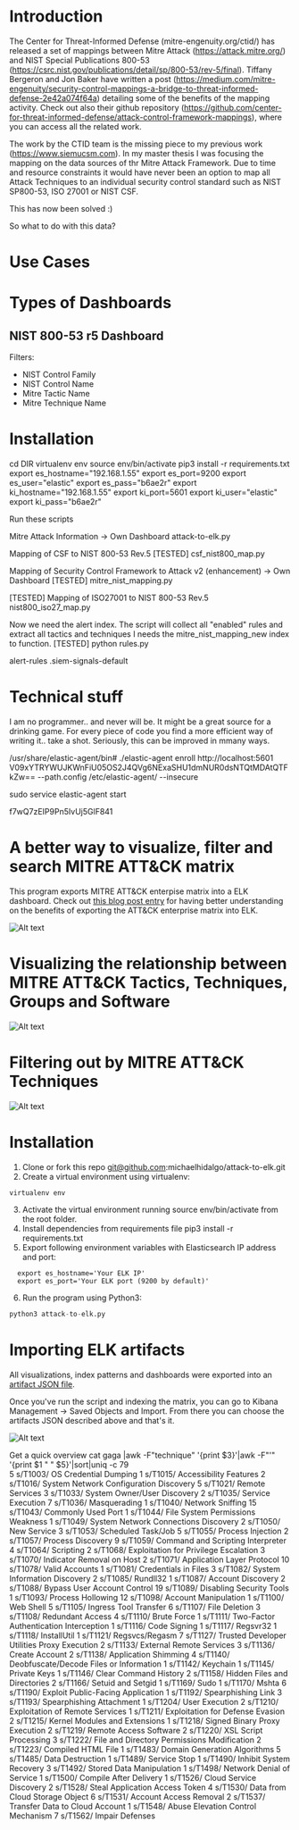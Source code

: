 # Introduction
The Center for Threat-Informed Defense (mitre-engenuity.org/ctid/) has released a set of mappings between Mitre Attack (https://attack.mitre.org/) and NIST Special Publications 800-53 (https://csrc.nist.gov/publications/detail/sp/800-53/rev-5/final). Tiffany Bergeron and Jon Baker have written a post (https://medium.com/mitre-engenuity/security-control-mappings-a-bridge-to-threat-informed-defense-2e42a074f64a) detailing some of the benefits of the mapping activity. Check out also their github repository (https://github.com/center-for-threat-informed-defense/attack-control-framework-mappings), where you can access all the related work.

The work by the CTID team is the missing piece to my previous work (https://www.siemucsm.com). In my master thesis I was focusing the mapping on the data sources of thr Mitre Attack Framework. Due to time and resource constraints it would have never been an option to map all Attack Techniques to an individual security control standard such as NIST SP800-53, ISO 27001 or NIST CSF.

This has now been solved :)

So what to do with this data?


# Use Cases


# Types of Dashboards

## NIST 800-53 r5 Dashboard
Filters:
- NIST Control Family
- NIST Control Name
- Mitre Tactic Name
- Mitre Technique Name


# Installation

cd DIR
virtualenv env
source env/bin/activate
pip3 install -r requirements.txt 
export es_hostname="192.168.1.55"
export es_port=9200
export es_user="elastic"
export es_pass="b6ae2r"
export ki_hostname="192.168.1.55"
export ki_port=5601
export ki_user="elastic"
export ki_pass="b6ae2r"


Run these scripts

Mitre Attack Information -> Own Dashboard
attack-to-elk.py

Mapping of CSF to NIST 800-53 Rev.5
[TESTED] csf_nist800_map.py

Mapping of Security Control Framework to Attack v2 (enhancement) -> Own Dashboard
[TESTED] mitre_nist_mapping.py

[TESTED] Mapping of ISO27001 to NIST 800-53 Rev.5
nist800_iso27_map.py

Now we need the alert index. The script will collect all "enabled" rules and extract all tactics and techniques
I needs the mitre_nist_mapping_new index to function.
[TESTED] python rules.py

alert-rules
.siem-signals-default



# Technical stuff

I am no programmer.. and never will be. It might be a great source for a drinking game. For every piece of code you find a more efficient way of writing it.. take a shot. Seriously, this can be improved in mmany ways.


/usr/share/elastic-agent/bin# ./elastic-agent enroll http://localhost:5601 V09xYTRYWUJKWnFiU05OS2J4QVg6NExaSHU1dmNUR0dsNTQtMDAtQTFkZw== --path.config /etc/elastic-agent/ --insecure

sudo service elastic-agent start

f7wQ7zEIP9Pn5IvUj5GlF841


# A better way to visualize, filter and search MITRE ATT&CK matrix

This program exports MITRE ATT&amp;CK enterpise matrix into a ELK dashboard. Check out [this blog post entry](https://michaelhidalgocr.blogspot.com/2019/01/mitre-att-as-kibana-dashboard-part-ll.html) for having better understanding on the benefits of exporting the ATT&CK enterprise matrix into ELK.

![Alt text](/img/platform.jpg?raw=true "MITRE ATT&CK Dashboard")

# Visualizing the relationship between MITRE ATT&CK Tactics, Techniques, Groups and Software

![Alt text](/img/dashboard-software-groups.jpg?raw=true "ELK artifacts")


# Filtering out by MITRE ATT&CK Techniques

![Alt text](/img/ps-filter.jpg?raw=true "ELK artifacts")

# Installation
1. Clone or fork this repo git@github.com:michaelhidalgo/attack-to-elk.git
2. Create a virtual environment using virtualenv:
```
virtualenv env
```

3. Activate the virtual environment running source env/bin/activate from the root folder.
5. Install dependencies from requirements file pip3 install -r requirements.txt
5. Export following environment variables with Elasticsearch IP address and port:
 ```
   export es_hostname='Your ELK IP'
   export es_port='Your ELK port (9200 by default)'
  ```
6. Run the program using Python3:
``` python
python3 attack-to-elk.py
```
# Importing ELK artifacts

All visualizations, index patterns and dashboards were exported into an [artifact JSON file](https://github.com/michaelhidalgo/attack-to-elk/tree/master/elk-artifacts).

Once you've run the script and indexing the matrix, you can go to Kibana Management -> Saved Objects and Import. From there you can choose the artifacts JSON described above and that's it.


![Alt text](/img/artifact-import.jpg?raw=true "ELK artifacts")






Get a quick overview
cat gaga |awk -F"technique" '{print $3}'|awk -F"'" '{print $1 " " $5}'|sort|uniq -c
     79  
      5 s/T1003/ OS Credential Dumping
      1 s/T1015/ Accessibility Features
      2 s/T1016/ System Network Configuration Discovery
      5 s/T1021/ Remote Services
      3 s/T1033/ System Owner/User Discovery
      2 s/T1035/ Service Execution
      7 s/T1036/ Masquerading
      1 s/T1040/ Network Sniffing
     15 s/T1043/ Commonly Used Port
      1 s/T1044/ File System Permissions Weakness
      1 s/T1049/ System Network Connections Discovery
      2 s/T1050/ New Service
      3 s/T1053/ Scheduled Task/Job
      5 s/T1055/ Process Injection
      2 s/T1057/ Process Discovery
      9 s/T1059/ Command and Scripting Interpreter
      4 s/T1064/ Scripting
      2 s/T1068/ Exploitation for Privilege Escalation
      3 s/T1070/ Indicator Removal on Host
      2 s/T1071/ Application Layer Protocol
     10 s/T1078/ Valid Accounts
      1 s/T1081/ Credentials in Files
      3 s/T1082/ System Information Discovery
      2 s/T1085/ Rundll32
      1 s/T1087/ Account Discovery
      2 s/T1088/ Bypass User Account Control
     19 s/T1089/ Disabling Security Tools
      1 s/T1093/ Process Hollowing
     12 s/T1098/ Account Manipulation
      1 s/T1100/ Web Shell
      5 s/T1105/ Ingress Tool Transfer
      6 s/T1107/ File Deletion
      3 s/T1108/ Redundant Access
      4 s/T1110/ Brute Force
      1 s/T1111/ Two-Factor Authentication Interception
      1 s/T1116/ Code Signing
      1 s/T1117/ Regsvr32
      1 s/T1118/ InstallUtil
      1 s/T1121/ Regsvcs/Regasm
      7 s/T1127/ Trusted Developer Utilities Proxy Execution
      2 s/T1133/ External Remote Services
      3 s/T1136/ Create Account
      2 s/T1138/ Application Shimming
      4 s/T1140/ Deobfuscate/Decode Files or Information
      1 s/T1142/ Keychain
      1 s/T1145/ Private Keys
      1 s/T1146/ Clear Command History
      2 s/T1158/ Hidden Files and Directories
      2 s/T1166/ Setuid and Setgid
      1 s/T1169/ Sudo
      1 s/T1170/ Mshta
      6 s/T1190/ Exploit Public-Facing Application
      1 s/T1192/ Spearphishing Link
      3 s/T1193/ Spearphishing Attachment
      1 s/T1204/ User Execution
      2 s/T1210/ Exploitation of Remote Services
      1 s/T1211/ Exploitation for Defense Evasion
      2 s/T1215/ Kernel Modules and Extensions
      1 s/T1218/ Signed Binary Proxy Execution
      2 s/T1219/ Remote Access Software
      2 s/T1220/ XSL Script Processing
      3 s/T1222/ File and Directory Permissions Modification
      2 s/T1223/ Compiled HTML File
      1 s/T1483/ Domain Generation Algorithms
      5 s/T1485/ Data Destruction
      1 s/T1489/ Service Stop
      1 s/T1490/ Inhibit System Recovery
      3 s/T1492/ Stored Data Manipulation
      1 s/T1498/ Network Denial of Service
      1 s/T1500/ Compile After Delivery
      1 s/T1526/ Cloud Service Discovery
      2 s/T1528/ Steal Application Access Token
      4 s/T1530/ Data from Cloud Storage Object
      6 s/T1531/ Account Access Removal
      2 s/T1537/ Transfer Data to Cloud Account
      1 s/T1548/ Abuse Elevation Control Mechanism
      7 s/T1562/ Impair Defenses

